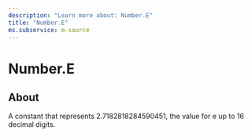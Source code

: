 ```yaml
---
description: "Learn more about: Number.E"
title: "Number.E"
ms.subservice: m-source
---
```

# Number.E

## About

A constant that represents 2.7182818284590451, the value for e up to 16 decimal digits.

